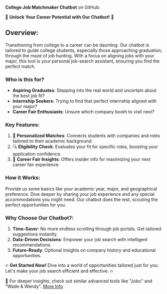 **College Job Matchmaker Chatbot** on GitHub:

🚀 **Unlock Your Career Potential with Our Chatbot!** 🚀

## **Overview**: 
Transitioning from college to a career can be daunting. Our chatbot is tailored to guide college students, especially those approaching graduation, through the maze of job hunting. With a focus on aligning jobs with your major, this tool is your personal job-search assistant, ensuring you find the perfect match.

### **Who is this for?**
- **Aspiring Graduates**: Stepping into the real world and uncertain about the best job fit?
- **Internship Seekers**: Trying to find that perfect internship aligned with your major?
- **Career Fair Enthusiasts**: Unsure which company booth to visit next?

### **Key Features**:
1. 🎯 **Personalized Matches**: Connects students with companies and roles tailored to their academic background.
2. 🔍 **Eligibility Check**: Evaluates your fit for specific roles, boosting your application confidence.
3. 📅 **Career Fair Insights**: Offers insider info for maximizing your next career fair experience.

### **How it Works**:
Provide us some basics like your academic year, major, and geographical preference. Dive deeper by sharing your job experience and any special accommodations you might need. Our chatbot does the rest, scouting the perfect opportunities for you.

### **Why Choose Our Chatbot?**:
1. **Time-Saver**: No more endless scrolling through job portals. Get tailored suggestions instantly.
2. **Data-Driven Decisions**: Empower your job search with intelligent recommendations.
3. **Future-Ready**: Optional insights on company history and educational opportunities.

🔥 **Get Started Now!** Dive into a world of opportunities tailored just for you. Let's make your job search efficient and effective. 🔥

📌 For deeper insights, check out similar advanced tools like "Jobo" and "Wade & Wendy". [More Info](https://www.makeuseof.com/tag/chatbot-job-searches/)
